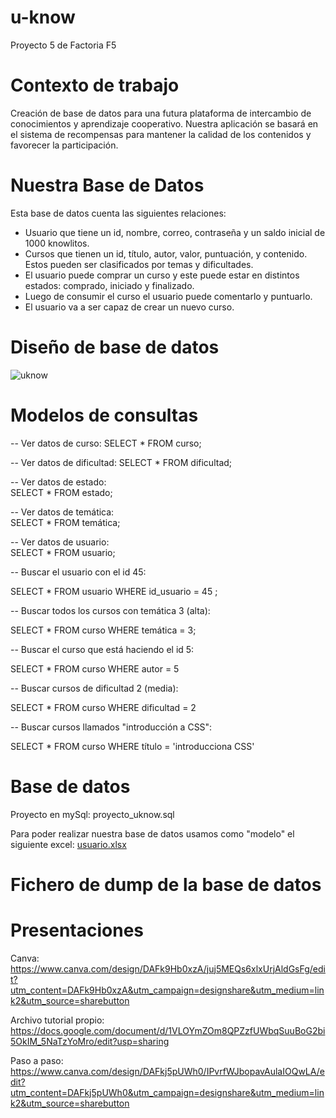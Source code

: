 # u-know
Proyecto 5 de Factoria F5

# Contexto de trabajo
Creación de base de datos para una futura plataforma de intercambio de conocimientos y aprendizaje cooperativo. Nuestra aplicación se basará en el sistema de recompensas para mantener la calidad de los contenidos y favorecer la participación.

# Nuestra Base de Datos
Esta base de datos cuenta las siguientes relaciones: 
- Usuario que tiene un id, nombre, correo, contraseña y un saldo inicial de 1000 knowlitos.
- Cursos que tienen un id, título, autor, valor, puntuación, y contenido. Estos pueden ser clasificados por temas y dificultades. 
- El usuario puede comprar un curso y este puede estar en distintos estados: comprado, iniciado y finalizado. 
- Luego de consumir el curso el usuario puede comentarlo y puntuarlo. 
- El usuario va a ser capaz de crear un nuevo curso. 

# Diseño de base de datos
![uknow](https://github.com/EvangeRodriguez/u-know/assets/131253299/a50e3d89-e6f7-492a-8a4b-f121b1ac6232)

# Modelos de consultas 
-- Ver datos de curso: 
SELECT * FROM curso;

-- Ver datos de dificultad: 
SELECT * FROM dificultad;

-- Ver datos de estado:  
 SELECT * FROM estado;

-- Ver datos de temática:  
SELECT * FROM temática;

-- Ver datos de usuario:  
 SELECT * FROM usuario;

-- Buscar el usuario con el id 45:

SELECT * FROM usuario WHERE id_usuario = 45 ; 

-- Buscar todos los cursos con temática 3 (alta):

SELECT * FROM curso WHERE temática = 3; 

-- Buscar el curso que está haciendo el id 5:

SELECT * FROM curso WHERE autor = 5

-- Buscar cursos de dificultad 2 (media):

SELECT * FROM curso WHERE dificultad = 2

-- Buscar cursos llamados "introducción a CSS":

SELECT * FROM curso WHERE título = 'introducciona CSS'

# Base de datos
Proyecto en mySql: proyecto_uknow.sql

Para poder realizar nuestra base de datos usamos como "modelo" el siguiente excel: 
[usuario.xlsx](https://github.com/EvangeRodriguez/u-know/files/11652258/usuario.xlsx)

# Fichero de dump de la base de datos
# Presentaciones
Canva: https://www.canva.com/design/DAFk9Hb0xzA/juj5MEQs6xlxUrjAldGsFg/edit?utm_content=DAFk9Hb0xzA&utm_campaign=designshare&utm_medium=link2&utm_source=sharebutton

Archivo tutorial propio: https://docs.google.com/document/d/1VLOYmZOm8QPZzfUWbqSuuBoG2bi5OkIM_5NaTzYoMro/edit?usp=sharing

Paso a paso: https://www.canva.com/design/DAFkj5pUWh0/IPvrfWJbopavAulaIOQwLA/edit?utm_content=DAFkj5pUWh0&utm_campaign=designshare&utm_medium=link2&utm_source=sharebutton


